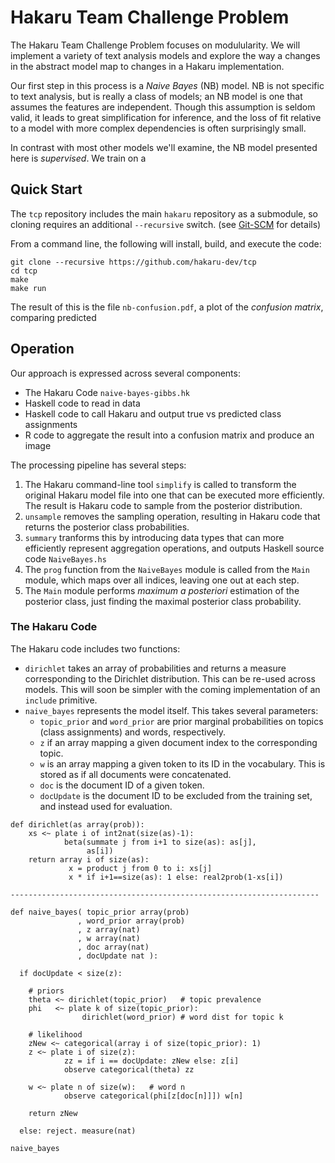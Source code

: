 # Hakaru Team Challenge Problem

The Hakaru Team Challenge Problem focuses on modulularity. We will implement a variety of text analysis models and explore the way a changes in the abstract model map to changes in a Hakaru implementation.

Our first step in this process is a *Naive Bayes* (NB) model. NB is not specific to text analysis, but is really a class of models; an NB model is one that assumes the features are independent. Though this assumption is seldom valid, it leads to great simplification for inference, and the loss of fit relative to a model with more complex dependencies is often surprisingly small.

In contrast with most other models we'll examine, the NB model presented here is *supervised*. We train on a 

## Quick Start

The `tcp` repository includes the main `hakaru` repository as a submodule, so cloning requires an additional `--recursive` switch. (see [Git-SCM](https://git-scm.com/book/en/v2/Git-Tools-Submodules) for details)

From a command line, the following will install, build, and execute the code:

```
git clone --recursive https://github.com/hakaru-dev/tcp
cd tcp
make
make run
```

The result of this is the file `nb-confusion.pdf`, a plot of the *confusion matrix*, comparing predicted 



## Operation

Our approach is expressed across several components:
* The Hakaru Code `naive-bayes-gibbs.hk`
* Haskell code to read in data
* Haskell code to call Hakaru and output true vs predicted class assignments
* R code to aggregate the result into a confusion matrix and produce an image

The processing pipeline has several steps:
1. The Hakaru command-line tool `simplify` is called to transform the original Hakaru model file into one that can be executed more efficiently. The result is Hakaru code to sample from the posterior distribution.
1. `unsample` removes the sampling operation, resulting in Hakaru code that returns the posterior class probabilities.
1. `summary` tranforms this by introducing data types that can more efficiently represent aggregation operations, and outputs Haskell source code `NaiveBayes.hs`
1. The `prog` function from the `NaiveBayes` module is called from the `Main` module, which maps over all indices, leaving one out at each step.
1. The `Main` module performs *maximum a posteriori* estimation of the posterior class, just finding the maximal posterior class probability.


### The Hakaru Code

The Hakaru code includes two functions:
* `dirichlet` takes an array of probabilities and returns a measure corresponding to the Dirichlet distribution. This can be re-used across models. This will soon be simpler with the coming implementation of an `include` primitive.
* `naive_bayes` represents the model itself. This takes several parameters:
  - `topic_prior` and `word_prior` are prior marginal probabilities on topics (class assignments) and words, respectively.
  - `z` if an array mapping a given document index to the corresponding topic.
  - `w` is an array mapping a given token to its ID in the vocabulary. This is stored as if all documents were concatenated.
  - `doc` is the document ID of a given token. 
  - `docUpdate` is the document ID to be excluded from the training set, and instead used for evaluation. 
  

```
def dirichlet(as array(prob)):
    xs <~ plate i of int2nat(size(as)-1):
            beta(summate j from i+1 to size(as): as[j],
                 as[i])
    return array i of size(as):
             x = product j from 0 to i: xs[j]
             x * if i+1==size(as): 1 else: real2prob(1-xs[i])

---------------------------------------------------------------------

def naive_bayes( topic_prior array(prob)
               , word_prior array(prob)
               , z array(nat)
               , w array(nat)
               , doc array(nat)
               , docUpdate nat ):

  if docUpdate < size(z):

    # priors
    theta <~ dirichlet(topic_prior)   # topic prevalence
    phi   <~ plate k of size(topic_prior):
                dirichlet(word_prior) # word dist for topic k

    # likelihood
    zNew <~ categorical(array i of size(topic_prior): 1)
    z <~ plate i of size(z):
            zz = if i == docUpdate: zNew else: z[i]
            observe categorical(theta) zz

    w <~ plate n of size(w):   # word n
            observe categorical(phi[z[doc[n]]]) w[n]

    return zNew

  else: reject. measure(nat)

naive_bayes
```
